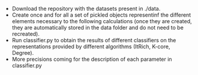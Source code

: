 * Download the repository with the datasets present in ./data.
* Create once and for all a set of pickled objects representinf the different elements necessary to the following calculations (once they are created, they are automatically stored in the data folder and do not need to be recreated). 
* Run classifier.py to obtain the results of different classifiers on the representations provided by different algorithms (ItRich, K-core, Degree). 
* More precisions coming for the description of each parameter in classifier.py
